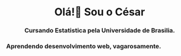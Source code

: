 <h1 align="center">Olá!👋 Sou o César</h1>
<h3 align="center">Cursando Estatistica pela Universidade de Brasilia.</h3>
<h3 align="left">Aprendendo desenvolvimento web, vagarosamente.</h3>

